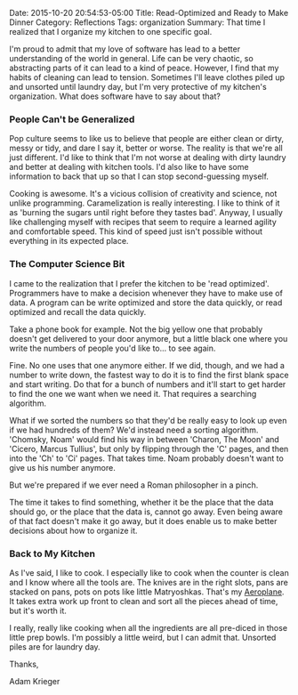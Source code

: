 Date: 2015-10-20 20:54:53-05:00
Title: Read-Optimized and Ready to Make Dinner
Category: Reflections
Tags: organization
Summary: That time I realized that I organize my kitchen to one specific goal.

I'm proud to admit that my love of software has lead to a better understanding of the world in general. Life can be very chaotic, so abstracting parts of it can lead to a kind of peace. However, I find that my habits of cleaning can lead to tension. Sometimes I'll leave clothes piled up and unsorted until laundry day, but I'm very protective of my kitchen's organization. What does software have to say about that?

<!--more-->

### People Can't be Generalized

Pop culture seems to like us to believe that people are either clean or dirty, messy or tidy, and dare I say it, better or worse. The reality is that we're all just different. I'd like to think that I'm not worse at dealing with dirty laundry and better at dealing with kitchen tools. I'd also like to have some information to back that up so that I can stop second-guessing myself.

Cooking is awesome. It's a vicious collision of creativity and science, not unlike programming. Caramelization is really interesting. I like to think of it as 'burning the sugars until right before they tastes bad'. Anyway, I usually like challenging myself with recipes that seem to require a learned agility and comfortable speed. This kind of speed just isn't possible without everything in its expected place.

### The Computer Science Bit

I came to the realization that I prefer the kitchen to be 'read optimized'. Programmers have to make a decision whenever they have to make use of data. A program can be write optimized and store the data quickly, or read optimized and recall the data quickly.

Take a phone book for example. Not the big yellow one that probably doesn't get delivered to your door anymore, but a little black one where you write the numbers of people you'd like to... to see again.

Fine. No one uses that one anymore either. If we did, though, and we had a number to write down, the fastest way to do it is to find the first blank space and start writing. Do that for a bunch of numbers and it'll start to get harder to find the one we want when we need it. That requires a searching algorithm.

What if we sorted the numbers so that they'd be really easy to look up even if we had hundreds of them? We'd instead need a sorting algorithm. 'Chomsky, Noam' would find his way in between 'Charon, The Moon' and 'Cicero, Marcus Tullius', but only by flipping through the 'C' pages, and then into the 'Ch' to 'Ci' pages. That takes time. Noam probably doesn't want to give us his number anymore.

But we're prepared if we ever need a Roman philosopher in a pinch.

The time it takes to find something, whether it be the place that the data should go, or the place that the data is, cannot go away. Even being aware of that fact doesn't make it go away, but it does enable us to make better decisions about how to organize it.

### Back to My Kitchen

As I've said, I like to cook. I especially like to cook when the counter is clean and I know where all the tools are. The knives are in the right slots, pans are stacked on pans, pots on pots like little Matryoshkas. That's my [Aeroplane](https://www.youtube.com/watch?v=vV8IAOojoAA). It takes extra work up front to clean and sort all the pieces ahead of time, but it's worth it.

I really, really like cooking when all the ingredients are all pre-diced in those little prep bowls. I'm possibly a little weird, but I can admit that. Unsorted piles are for laundry day.

Thanks,

Adam Krieger